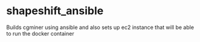 # shapeshift_ansible
Builds cgminer using ansible and also sets up ec2 instance that will be able to run the docker container
